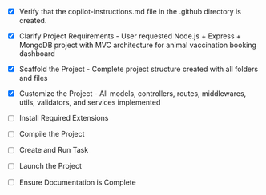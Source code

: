 <!-- Use this file to provide workspace-specific custom instructions to Copilot. For more details, visit https://code.visualstudio.com/docs/copilot/copilot-customization#_use-a-githubcopilotinstructionsmd-file -->
- [x] Verify that the copilot-instructions.md file in the .github directory is created.

- [x] Clarify Project Requirements - User requested Node.js + Express + MongoDB project with MVC architecture for animal vaccination booking dashboard

- [x] Scaffold the Project - Complete project structure created with all folders and files

- [x] Customize the Project - All models, controllers, routes, middlewares, utils, validators, and services implemented

- [ ] Install Required Extensions

- [ ] Compile the Project

- [ ] Create and Run Task

- [ ] Launch the Project

- [ ] Ensure Documentation is Complete